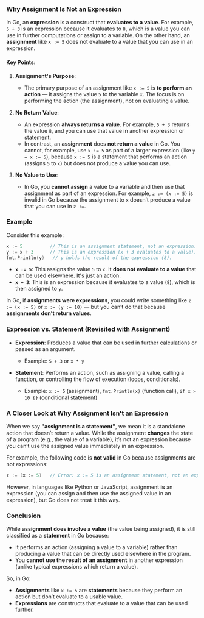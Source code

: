 ### Why Assignment Is Not an Expression

In Go, an **expression** is a construct that **evaluates to a value**. For example, `5 + 3` is an expression because it evaluates to `8`, which is a value you can use in further computations or assign to a variable. On the other hand, an **assignment** like `x := 5` does not evaluate to a value that you can use in an expression.

#### Key Points:
1. **Assignment's Purpose**: 
   - The primary purpose of an assignment like `x := 5` is **to perform an action** — it assigns the value `5` to the variable `x`. The focus is on performing the action (the assignment), not on evaluating a value.
   
2. **No Return Value**:
   - An expression **always returns a value**. For example, `5 + 3` returns the value `8`, and you can use that value in another expression or statement.
   - In contrast, an **assignment** does **not return a value** in Go. You cannot, for example, use `x := 5` as part of a larger expression (like `y = x := 5`), because `x := 5` is a statement that performs an action (assigns `5` to `x`) but does not produce a value you can use.
   
3. **No Value to Use**:
   - In Go, you **cannot assign** a value to a variable and then use that assignment as part of an expression. For example, `z := (x := 5)` is invalid in Go because the assignment to `x` doesn’t produce a value that you can use in `z :=`.

### Example

Consider this example:

```go
x := 5          // This is an assignment statement, not an expression.
y := x + 3      // This is an expression (x + 3 evaluates to a value).
fmt.Println(y)   // y holds the result of the expression (8).
```

- **`x := 5`**: This assigns the value `5` to `x`. It **does not evaluate to a value** that can be used elsewhere. It's just an action.
- **`x + 3`**: This is an expression because it evaluates to a value (`8`), which is then assigned to `y`.

In Go, if **assignments were expressions**, you could write something like `z := (x := 5)` or `x := (y := 10)` — but you can’t do that because **assignments don’t return values**.

### Expression vs. Statement (Revisited with Assignment)

- **Expression**: Produces a value that can be used in further calculations or passed as an argument.
  - Example: `5 + 3` or `x * y`
  
- **Statement**: Performs an action, such as assigning a value, calling a function, or controlling the flow of execution (loops, conditionals).
  - Example: `x := 5` (assignment), `fmt.Println(x)` (function call), `if x > 10 {}` (conditional statement)

### A Closer Look at Why Assignment Isn't an Expression

When we say **"assignment is a statement"**, we mean it is a standalone action that doesn’t return a value. While the assignment **changes** the state of a program (e.g., the value of a variable), it’s not an expression because you can’t use the assigned value immediately in an expression.

For example, the following code is **not valid** in Go because assignments are not expressions:

```go
z := (x := 5)   // Error: x := 5 is an assignment statement, not an expression
```

However, in languages like Python or JavaScript, assignment **is** an expression (you can assign and then use the assigned value in an expression), but Go does not treat it this way.

### Conclusion

While **assignment does involve a value** (the value being assigned), it is still classified as a **statement** in Go because:
- It performs an action (assigning a value to a variable) rather than producing a value that can be directly used elsewhere in the program.
- You **cannot use the result of an assignment** in another expression (unlike typical expressions which return a value).

So, in Go:
- **Assignments** like `x := 5` are **statements** because they perform an action but don’t evaluate to a usable value.
- **Expressions** are constructs that evaluate to a value that can be used further.

